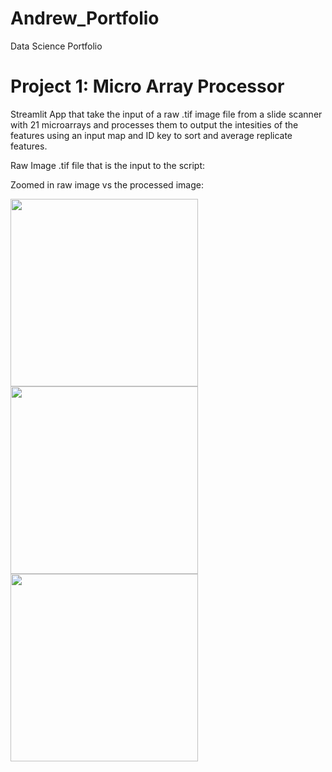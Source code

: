 # Andrew_Portfolio
Data Science Portfolio

# Project 1: Micro Array Processor
Streamlit App that take the input of a raw .tif image file from a slide scanner with 21 microarrays and processes them to output the intesities of the features using an input map and ID key to sort and average replicate features.

Raw Image .tif file that is the input to the script:       

Zoomed in raw image vs the processed image:

<img src="https://github.com/andrewbremner3/Andrew_Portfolio/blob/main/ReadMeImages/Whole_Slide.png" height="300"/> <img src="https://github.com/andrewbremner3/Andrew_Portfolio/blob/main/ReadMeImages/Raw_Well_Image.png" height="300"/> <img src="https://github.com/andrewbremner3/Andrew_Portfolio/blob/main/ReadMeImages/Processed_Well_Image.png" height="300"/> 
